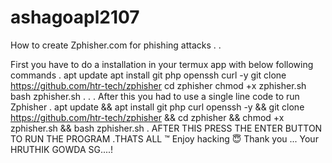 # ashagoapl2107
How to create Zphisher.com for phishing attacks
.
.
 
First you have to do a installation in your termux app with below following commands
.
apt update
apt install git php openssh curl -y
git clone https://github.com/htr-tech/zphisher
cd zphisher
chmod +x zphisher.sh
bash zphisher.sh
.
.
.
After this you had to use a single line code to run Zphisher
.
apt update && apt install git php curl openssh -y && git clone https://github.com/htr-tech/zphisher && cd zphisher && chmod +x zphisher.sh && bash zphisher.sh
.
AFTER THIS PRESS THE ENTER BUTTON TO RUN THE PROGRAM 
.THATS ALL ™ 
Enjoy hacking 😇
Thank you ...
Your HRUTHIK GOWDA SG....!
